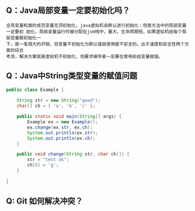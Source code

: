 ## Q：Java局部变量一定要初始化吗？
	全局变量和类的成员变量无须初始化，java虚拟机会默认进行初始化；但类方法中的局部变量一定要初	始化，局部变量运行时被分配在jvm栈中，量大，生命周期短，如果虚拟机给每个局部变量都初始化一
	下，是一笔很大的开销，但变量不初始化为默认值就使用是不安全的。出于速度和安全性两个方面的综合
	考虑，解决方案就是虚拟机不初始化，但要求编写者一定要在使用前给变量赋值。 
	
## Q：Java中String类型变量的赋值问题
```java
public class Example {
    
    String str = new String("good");
    char[] ch = { 'a', 'b', 'c' };

    public static void main(String[] args) {
        Example ex = new Example();
        ex.change(ex.str, ex.ch);
        System.out.println(ex.str);
        System.out.println(ex.ch);
    }

    public void change(String str, char ch[]) {
        str = "test ok";
        ch[0] = 'g';
    }
    
}
```

## Q: Git 如何解决冲突？
